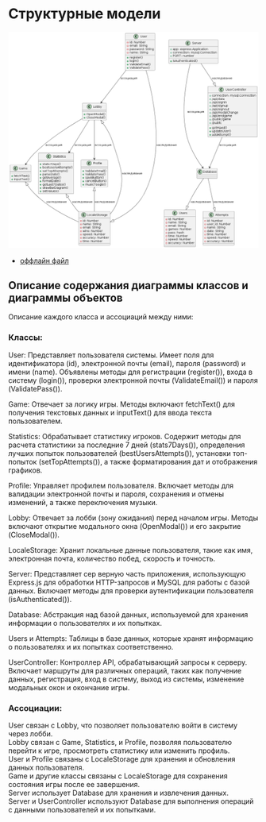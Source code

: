 # Структурные модели

![Диаграмма классов и объектов](diagrams/classes.png)
* [оффлайн файл](diagrams/classes.puml)

## Описание содержания диаграммы классов и диаграммы объектов         
Описание каждого класса и ассоциаций между ними:       

### Классы:        
User: Представляет пользователя системы. Имеет поля для идентификатора (id), электронной почты (email), пароля (password) и имени (name). Объявлены методы для регистрации (register()), входа в систему (login()), проверки электронной почты (ValidateEmail()) и пароля (ValidatePass()).         

Game: Отвечает за логику игры. Методы включают fetchText() для получения текстовых данных и inputText() для ввода текста пользователем.         

Statistics: Обрабатывает статистику игроков. Содержит методы для расчета статистики за последние 7 дней (stats7Days()), определения лучших попыток пользователей (bestUsersAttempts()), установки топ-попыток (setTopAttempts()), а также форматирования дат и отображения графиков.         

Profile: Управляет профилем пользователя. Включает методы для валидации электронной почты и пароля, сохранения и отмены изменений, а также переключения музыки.         

Lobby: Отвечает за лобби (зону ожидания) перед началом игры. Методы включают открытие модального окна (OpenModal()) и его закрытие (CloseModal()).         

LocaleStorage: Хранит локальные данные пользователя, такие как имя, электронная почта, количество побед, скорость и точность.         

Server: Представляет сер         верную часть приложения, использующую Express.js для обработки HTTP-запросов и MySQL для работы с базой данных. Включает методы для проверки аутентификации пользователя (isAuthenticated()).         

Database: Абстракция над базой данных, используемой для хранения информации о пользователях и их попытках.         

Users и Attempts: Таблицы в базе данных, которые хранят информацию о пользователях и их попытках соответственно.         

UserController: Контроллер API, обрабатывающий запросы к серверу. Включает маршруты для различных операций, таких как получение данных, регистрация, вход в систему, выход из системы, изменение модальных окон и окончание игры.         

### Ассоциации:         
User связан с Lobby, что позволяет пользователю войти в систему через лобби.         
Lobby связан с Game, Statistics, и Profile, позволяя пользователю перейти к игре, просмотреть статистику или изменить профиль.         
User и Profile связаны с LocaleStorage для хранения и обновления данных пользователя.         
Game и другие классы связаны с LocaleStorage для сохранения состояния игры после ее завершения.         
Server использует Database для хранения и извлечения данных.         
Server и UserController используют Database для выполнения операций с данными пользователей и их попытками.         